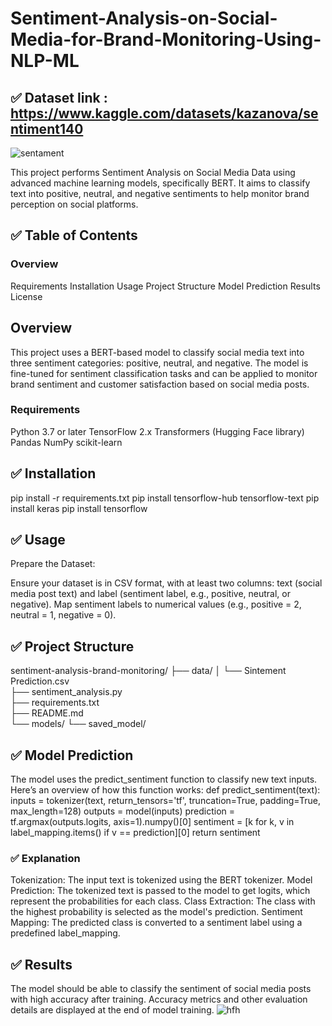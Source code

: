 # Sentiment-Analysis-on-Social-Media-for-Brand-Monitoring-Using-NLP-ML


## ✅ Dataset link : https://www.kaggle.com/datasets/kazanova/sentiment140
![sentament](https://github.com/user-attachments/assets/120b142b-936d-4906-b10f-3e62a2a7036b)


This project performs Sentiment Analysis on Social Media Data using advanced machine learning models, specifically BERT. It aims to classify text into positive, neutral, and negative sentiments to help monitor brand perception on social platforms.

## ✅ Table of Contents
### Overview
Requirements
Installation
Usage
Project Structure
Model Prediction
Results
License
##  Overview
This project uses a BERT-based model to classify social media text into three sentiment categories: positive, neutral, and negative. The model is fine-tuned for sentiment classification tasks and can be applied to monitor brand sentiment and customer satisfaction based on social media posts.

### Requirements
Python 3.7 or later
TensorFlow 2.x
Transformers (Hugging Face library)
Pandas
NumPy
scikit-learn

## ✅ Installation
pip install -r requirements.txt
pip install tensorflow-hub tensorflow-text
pip install keras 
pip install tensorflow 

## ✅ Usage
Prepare the Dataset:

Ensure your dataset is in CSV format, with at least two columns: text (social media post text) and label (sentiment label, e.g., positive, neutral, or negative).
Map sentiment labels to numerical values (e.g., positive = 2, neutral = 1, negative = 0).

## ✅ Project Structure 
sentiment-analysis-brand-monitoring/
├── data/
│   └── Sintement Prediction.csv      
├── sentiment_analysis.py            
├── requirements.txt                 
├── README.md                      
└── models/
    └── saved_model/

##  ✅ Model Prediction
The model uses the predict_sentiment function to classify new text inputs. Here’s an overview of how this function works:
def predict_sentiment(text):
    inputs = tokenizer(text, return_tensors='tf', truncation=True, padding=True, max_length=128)
    outputs = model(inputs)
    prediction = tf.argmax(outputs.logits, axis=1).numpy()[0]
    sentiment = [k for k, v in label_mapping.items() if v == prediction][0]
    return sentiment
### ✅ Explanation
Tokenization: The input text is tokenized using the BERT tokenizer.
Model Prediction: The tokenized text is passed to the model to get logits, which represent the probabilities for each class.
Class Extraction: The class with the highest probability is selected as the model's prediction.
Sentiment Mapping: The predicted class is converted to a sentiment label using a predefined label_mapping. 
## ✅ Results
The model should be able to classify the sentiment of social media posts with high accuracy after training. Accuracy metrics and other evaluation details are displayed at the end of model training.
![hfh](https://github.com/user-attachments/assets/4e7a3260-9b44-48ca-81f3-0356012f7406)




